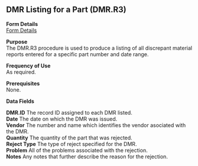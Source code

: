 ##  DMR Listing for a Part (DMR.R3)

<PageHeader />

**Form Details**  
[ Form Details ](DMR-R3-1/README.md)   

**Purpose**  
The DMR.R3 procedure is used to produce a listing of all discrepant material
reports entered for a specific part number and date range.

**Frequency of Use**  
As required.

**Prerequisites**  
None.

**Data Fields**

**DMR.ID** The record ID assigned to each DMR listed.  
**Date** The date on which the DMR was issued.  
**Vendor** The number and name which identifies the vendor asociated with the
DMR.  
**Quantity** The quantity of the part that was rejected.  
**Reject Type** The type of reject specified for the DMR.  
**Problem** All of the problems associated with the rejection.  
**Notes** Any notes that further describe the reason for the rejection.  
  
<badge text= "Version 8.10.57" vertical="middle" />

<PageFooter />